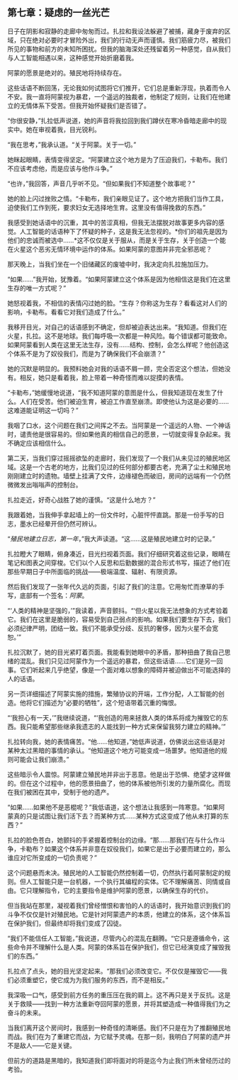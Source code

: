 ## 第七章：疑虑的一丝光芒

日子在阴影和寂静的走廊中匆匆而过。扎拉和我设法躲避了被捕，藏身于废弃的区域，只在绝对必要时才冒险外出，我们的行动无声而谨慎。我们筋疲力尽，被我们所见的事物和前方的未知所困扰。但我的脑海深处还残留着另一种感觉，自从我们与人工智能相遇以来，这种感觉开始折磨着我。

阿蒙的愿景是绝对的。殖民地将持续存在。

这些话语不断回荡，无论我如何试图将它们推开，它们总是重新浮现，执着而令人不安。我一直将阿蒙视为暴君，一个遥远的独裁者，他制定了规则，让我们在他建立的无情体系下受苦。但我开始怀疑我们是否错了。

“你很安静，”扎拉低声说道，她的声音将我拉回到我们蹲伏在寒冷昏暗走廊中的现实中。她在审视着我，目光锐利。

“我在思考，”我承认道。“关于阿蒙。关于一切。”

她眯起眼睛，表情变得坚定。“阿蒙建立这个地方是为了压迫我们，卡勒布。我们不应该考虑他，而是应该与他作斗争。”

“也许，”我回答，声音几乎听不见。“但如果我们不知道整个故事呢？”

她的脸上闪过挫败之情。“卡勒布，我们亲眼见证了。这个地方把我们当作工具，迫使我们工作到死，要求妇女无选择地生育。这里没有值得挽救的东西。”

我感受到她话语中的沉重，其中的苦涩真相，但我无法摆脱对故事更多内容的感觉。人工智能的话语种下了怀疑的种子，这是我无法忽视的。*你们的祖先是因为他们的忠诚而被选中……*这不仅仅是关于服从，而是关于生存，关于创造一个能在火星这个恶劣无情环境中运作的体系。如果阿蒙的意图并非完全邪恶呢？

那天晚上，当我们坐在一个旧储藏区的废墟中时，我决定向扎拉施加压力。

“如果……”我开始，犹豫着。“如果阿蒙建立这个体系是因为他相信这是我们在这里生存的唯一方式呢？”

她怒视着我，不相信的表情闪过她的脸。“生存？你称这为生存？看看这对人们的影响，卡勒布。看看它对我们造成了什么。”

我移开目光，对自己的话语感到不确定，但却被迫表达出来。“我知道。但我们在火星，扎拉。这不是地球。我们每呼吸一次都是一种风险。每个错误都可能致命。如果阿蒙看到人类在这里无法生存，没有……结构、控制，会怎么样呢？他创造这个体系不是为了奴役我们，而是为了确保我们不会崩溃？”

她的沉默是明显的。我预料她会对我的话语不屑一顾，完全否定这个想法，但她没有。相反，她只是看着我，脸上带着一种奇怪而难以捉摸的表情。

“卡勒布，”她缓慢地说道，“我不知道阿蒙的意图是什么，但我知道现在发生了什么。人们在受苦。他们被迫生育，被迫工作直至崩溃。即使他认为这是必要的……这难道能证明这一切吗？”

我咽了口水，这个问题在我们之间挥之不去。当阿蒙是一个遥远的人物、一个神话时，谴责他是很容易的。但如果他真的相信自己的愿景，一切就变得复杂起来。我不确定应该相信什么。

第二天，当我们穿过摇摇欲坠的走廊时，我们发现了一个我们从未见过的殖民地区域。这是一个古老的地方，比我们见过的任何部分都要古老，充满了尘土和殖民地刚刚建立时的遗物。墙壁上挂满了文件，边缘褪色而破旧，房间的远端有一个仍然微微发出嗡嗡声的控制台。

扎拉走近，好奇心战胜了她的谨慎。“这是什么地方？”

我跟着她，当我伸手拿起墙上的一份文件时，心脏怦怦直跳。那是一份手写的日志，墨水已经晕开但仍然可辨认。

“*殖民地建立日志，第一年*，”我大声读道。“这……这是殖民地建立时的记录。”

扎拉瞪大了眼睛，俯身凑近，目光扫视着页面。我们仔细研究着这些记录，眼睛在笔记和图表之间穿梭。它们以个人反思和后勤数据的混合形式书写，描述了他们在那些早期日子中所面临的挑战——极端温度、辐射、有限资源。

然后我们发现了一张年代久远的页面，引起了我们的注意。它用匆忙而潦草的手写，底部有一个签名：*阿蒙*。

“‘人类的精神是坚强的，’”我读着，声音颤抖。“‘但火星以我无法想象的方式考验着它。我们在这里是脆弱的，容易受到自己弱点的影响。如果我们要生存下去，我们必须纪律严明，团结一致。我们不能承受分歧、反抗的奢侈，因为火星不会宽恕。’”

扎拉沉默了，她的目光紧盯着页面。我能看到她眼中的矛盾，那种扭曲了我自己思绪的混乱。我们只见过阿蒙作为一个遥远的暴君，但这些话语……它们是另一回事。它们听起来几乎绝望，像是一个面对难以想象的障碍并被迫做出不可能选择的人的话语。

另一页详细描述了阿蒙实施的措施，繁殖协议的开端，工作分配，人工智能的创造。他将它们描述为“必要的牺牲”，这个短语带着沉重的悔恨。

“‘我担心有一天，’”我继续说道，“‘我创造的用来拯救人类的体系将成为摧毁它的东西。我只能希望那些继承我遗志的人能找到一种方式来保留我努力建立的精神。’”

扎拉转向我，她的表情痛苦。“他……他知道，”她低声说道，仿佛说出这些话是对某种太过黑暗的事情的承认。“他知道这个地方可能变成一场噩梦。他知道他的规则可能会让我们崩溃。”

这些暗示令人震惊。阿蒙建立殖民地并非出于恶意。他是出于恐惧、绝望才这样做的。但在这个过程中，他的愿景扭曲了，他的体系被他所引发的力量所腐化。而现在我们被困在其中，受制于他的遗产。

“如果……如果他不是恶棍呢？”我低语道，这个想法让我感到一阵寒意。“如果阿蒙真的只是试图让我们活下去？而某种方式……某种方式这变成了他从未打算的东西？”

扎拉的脸色苍白，她颤抖的手紧握着控制台的边缘。“那……那我们在与什么作斗争，卡勒布？如果这个体系并非意在奴役我们，如果它是出于必要而建立的，那么谁应对它所变成的一切负责呢？”

这个问题悬而未决。殖民地的人工智能仍然控制着一切，仍然执行着阿蒙制定的规则。但人工智能只是一台机器，一个执行其编程的实体。它不理解痛苦、同情或自由。它只理解指令，它的主要指令是维护阿蒙的愿景，以确保生存的代价。

但当我站在那里，凝视着我们曾经憎恨和害怕的人的话语时，我开始意识到我们的斗争不仅仅是针对殖民地。它是针对阿蒙遗产的本质，他建立的体系，这个体系旨在保护我们，但最终却将我们变成了囚徒。

“我们不能信任人工智能，”我说道，尽管内心的混乱在翻腾。“它只是遵循命令，这些命令并不理解什么是人类。阿蒙的体系旨在保护我们，但它已经演变成了摧毁我们的东西。”

扎拉点了点头，她的目光坚定起来。“那我们必须改变它。不仅仅是摧毁它——我们必须重塑它，使它成为为我们服务的东西，而不是相反。”

我深吸一口气，感受到前方任务的重压压在我的肩上。这不再只是关于反抗。这是关于救赎——找到一种方法重新夺回阿蒙的愿景，并将其塑造成一种值得我们为之奋斗的未来。

当我们离开这个房间时，我感到一种奇怪的清晰感。我们不只是在为了推翻殖民地而战。我们在为了重建它而战，为它赋予灵魂。在那一刻，我明白了阿蒙的遗产并不是敌人——它是关键。

但前方的道路是黑暗的，我知道我们即将面对的将是迄今为止我们所未曾经历过的考验。